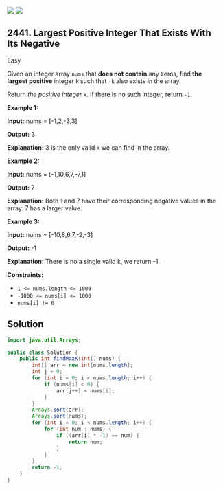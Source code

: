 [![](https://img.shields.io/github/stars/javadev/LeetCode-in-Java?label=Stars&style=flat-square)](https://github.com/javadev/LeetCode-in-Java)
[![](https://img.shields.io/github/forks/javadev/LeetCode-in-Java?label=Fork%20me%20on%20GitHub%20&style=flat-square)](https://github.com/javadev/LeetCode-in-Java/fork)

## 2441\. Largest Positive Integer That Exists With Its Negative

Easy

Given an integer array `nums` that **does not contain** any zeros, find **the largest positive** integer `k` such that `-k` also exists in the array.

Return _the positive integer_ `k`. If there is no such integer, return `-1`.

**Example 1:**

**Input:** nums = [-1,2,-3,3]

**Output:** 3

**Explanation:** 3 is the only valid k we can find in the array.

**Example 2:**

**Input:** nums = [-1,10,6,7,-7,1]

**Output:** 7

**Explanation:** Both 1 and 7 have their corresponding negative values in the array. 7 has a larger value.

**Example 3:**

**Input:** nums = [-10,8,6,7,-2,-3]

**Output:** -1

**Explanation:** There is no a single valid k, we return -1.

**Constraints:**

*   `1 <= nums.length <= 1000`
*   `-1000 <= nums[i] <= 1000`
*   `nums[i] != 0`

## Solution

```java
import java.util.Arrays;

public class Solution {
    public int findMaxK(int[] nums) {
        int[] arr = new int[nums.length];
        int j = 0;
        for (int i = 0; i < nums.length; i++) {
            if (nums[i] < 0) {
                arr[j++] = nums[i];
            }
        }
        Arrays.sort(arr);
        Arrays.sort(nums);
        for (int i = 0; i < nums.length; i++) {
            for (int num : nums) {
                if ((arr[i] * -1) == num) {
                    return num;
                }
            }
        }
        return -1;
    }
}
```